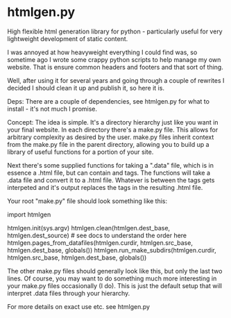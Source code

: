 htmlgen.py
==========

High flexible html generation library for python - particularly useful for very lightweight development of static content.

I was annoyed at how heavyweight everything I could find was, so sometime ago I wrote some crappy python scripts to help manage my own website. That is ensure common headers and footers and that sort of thing.

Well, after using it for several years and going through a couple of rewrites I decided I should clean it up and publish it, so here it is.

Deps:
There are a couple of dependencies, see htmlgen.py for what to install - it's not much I promise.

Concept:
The idea is simple. It's a directory hierarchy just like you want in your final website. In each directory there's a make.py file. This allows for arbitrary complexity as desired by the user. make.py files inherit context from the make.py file in the parent directory, allowing you to build up a library of useful functions for a portion of your site.

Next there's some supplied functions for taking a ".data" file, which is in essence a .html file, but can contain <python> and </python> tags. The functions will take a .data file and convert it to a .html file. Whatever is between the <python> tags gets interpeted and it's output replaces the tags in the resulting .html file.

Your root "make.py" file should look something like this:

import htmlgen

htmlgen.init(sys.argv)
htmlgen.clean(htmlgen.dest_base, htmlgen.dest_source) # see docs to understand the order here
htmlgen.pages_from_datafiles(htmlgen.curdir, htmlgen.src_base, htmlgen.dest_base, globals())
htmlgen.run_make_subdirs(htmlgen.curdir, htmlgen.src_base, htmlgen.dest_base, globals())

The other make.py files should generally look like this, but only the last two lines. Of course, you may want to do something much more interesting in your make.py files occasionally (I do). This is just the default setup that will interpret .data files through your hierarchy.

For more details on exact use etc. see htmlgen.py


